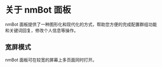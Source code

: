 # 关于 nmBot 面板
nmBot 面板提供了一种图形化和现代化的方式，帮助您方便的完成配置群组功能和关键词回复，修改个人信息等操作。

## 宽屏模式
nmBot 面板可在较宽的屏幕上多页面同时打开。
